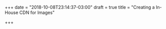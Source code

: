 +++
date = "2018-10-08T23:14:37-03:00"
draft = true
title = "Creating a In-House CDN for Images"

+++
